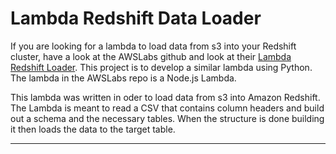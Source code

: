 # Lambda Redshift Data Loader

If you are looking for a lambda to load data from s3 into your Redshift cluster, have a look at the AWSLabs github and look at their [Lambda Redshift Loader](https://github.com/awslabs/aws-lambda-redshift-loader).  This project is to develop a similar lambda using Python.  The lambda in the AWSLabs repo is a Node.js Lambda.


This lambda was written in oder to load data from s3 into Amazon Redshift. The Lambda is meant to read a CSV that contains column headers and build out a schema and the necessary tables. When the structure is done building it then loads the data to the target table.




***